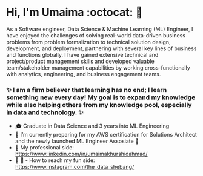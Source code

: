 # Hi, I'm Umaima :octocat: 👋

As a Software engineer, Data Science & Machine Learning (ML) Engineer, I have enjoyed the challenges of solving real-world data-driven business problems from problem formalization to technical solution design, development, and deployment, partnering with several key lines of business and functions globally. I have gained extensive technical and project/product management skills and developed valuable team/stakeholder management capabilities by working cross-functionally with analytics, engineering, and business engagement teams. 

### ✨ I am a firm believer that learning has no end; I learn something new every day! My goal is to expand my knowledge while also helping others from my knowledge pool, especially in data and technology. ✨

- :mortar_board: Graduate in Data Science and 3 years into ML Engineering 
- 🌱 I’m currently preparing for my AWS certification for Solutions Architect and the newly launched ML Engineer Assosiate   :thought_balloon:
- :briefcase: My professional side: https://www.linkedin.com/in/umaimakhurshidahmad/
- :beers: :high_brightness:  - How to reach my fun side: https://www.instagram.com/the_data_shebang/

<!--
**umaimakhh/umaimakhh** is a  _special_  repository because its `README.md` (this file) appears on your GitHub profile.
# 


-->
